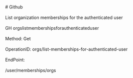 <br>#     Github</br>
<br>List organization memberships for the authenticated user</br>
<br>GH orgslistmembershipsforauthenticateduser</br>
<br>Method: Get</br>
<br>OperationID: orgs/list-memberships-for-authenticated-user</br>
<br>EndPoint:</br>
<br>/user/memberships/orgs</br>
